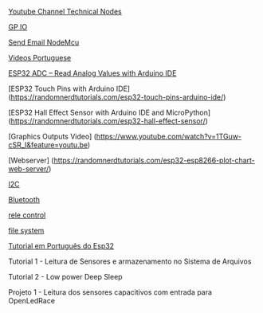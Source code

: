 [Youtube Channel Technical Nodes](https://www.youtube.com/user/G6EJD/videos)

[GP IO](https://randomnerdtutorials.com/esp32-pinout-reference-gpios/)

[Send Email NodeMcu](https://github.com/G6EJD/ESP8266-Sending-Emails/blob/master/ESP8366_Send_eMail_YT.ino)

[Videos Portuguese](https://www.curtocircuito.com.br/blog/?page=2)

[ESP32 ADC – Read Analog Values with Arduino IDE](https://randomnerdtutorials.com/esp32-adc-analog-read-arduino-ide/)

[ESP32 Touch Pins with Arduino IDE]
(https://randomnerdtutorials.com/esp32-touch-pins-arduino-ide/)
 

[ESP32 Hall Effect Sensor with Arduino IDE and MicroPython]
(https://randomnerdtutorials.com/esp32-hall-effect-sensor/)

[Graphics Outputs Video]
(https://www.youtube.com/watch?v=1TGuw-cSR_I&feature=youtu.be)

[Webserver]
(https://randomnerdtutorials.com/esp32-esp8266-plot-chart-web-server/)


[I2C](https://randomnerdtutorials.com/esp32-i2c-communication-arduino-ide/)

[Bluetooth](https://www.zerynth.com/blog/design-bluetooth-ble-applications-in-python-on-esp32-using-zerynth/)

[rele control](https://www.youtube.com/watch?v=giACxpN0cGc&feature=youtu.be)

[file system](https://www.youtube.com/watch?time_continue=27&v=nOxiUf7I5mY&feature=emb_logo)

[Tutorial em Português do Esp32](https://www.curtocircuito.com.br/blog/conhecendo-esp32/)

Tutorial 1 - Leitura de Sensores e armazenamento no Sistema de Arquivos

Tutorial 2 - Low power Deep Sleep

Projeto  1 - Leitura dos sensores capacitivos com entrada para OpenLedRace



